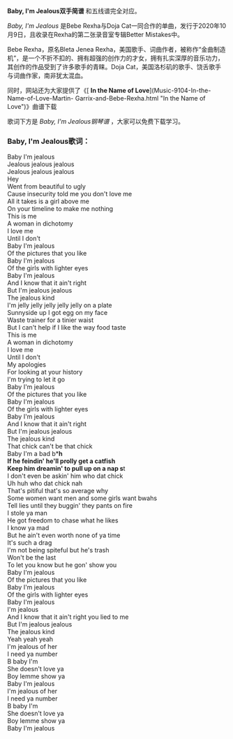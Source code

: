 

**Baby, I'm Jealous双手简谱** 和五线谱完全对应。

_Baby, I'm Jealous_ 是Bebe Rexha与Doja
Cat一同合作的单曲，发行于2020年10月9日，且收录在Rexha的第二张录音室专辑Better Mistakes中。

Bebe Rexha，原名Bleta Jenea
Rexha，美国歌手、词曲作者，被称作“金曲制造机”，是一个不折不扣的、拥有超强的创作力的才女，拥有扎实深厚的音乐功力，其创作的作品受到了许多歌手的青睐。Doja
Cat，美国洛杉矶的歌手、饶舌歌手与词曲作家，南非犹太混血。

同时，网站还为大家提供了《[ **In the Name of Love**](Music-9104-In-the-Name-of-Love-Martin-
Garrix-and-Bebe-Rexha.html "In the Name of Love")》曲谱下载

歌词下方是 _Baby, I'm Jealous钢琴谱_ ，大家可以免费下载学习。

### Baby, I'm Jealous歌词：

Baby I'm jealous  
Jealous jealous jealous  
Jealous jealous jealous  
Hey  
Went from beautiful to ugly  
Cause insecurity told me you don't love me  
All it takes is a girl above me  
On your timeline to make me nothing  
This is me  
A woman in dichotomy  
I love me  
Until I don't  
Baby I'm jealous  
Of the pictures that you like  
Baby I'm jealous  
Of the girls with lighter eyes  
Baby I'm jealous  
And I know that it ain't right  
But I'm jealous jealous  
The jealous kind  
I'm jelly jelly jelly jelly jelly on a plate  
Sunnyside up I got egg on my face  
Waste trainer for a tinier waist  
But I can't help if I like the way food taste  
This is me  
A woman in dichotomy  
I love me  
Until I don't  
My apologies  
For looking at your history  
I'm trying to let it go  
Baby I'm jealous  
Of the pictures that you like  
Baby I'm jealous  
Of the girls with lighter eyes  
Baby I'm jealous  
And I know that it ain't right  
But I'm jealous jealous  
The jealous kind  
That chick can't be that chick  
Baby I'm a bad b***h  
If he feindin' he'll prolly get a catfish  
Keep him dreamin' to pull up on a nap s**t  
I don't even be askin' him who dat chick  
Uh huh who dat chick nah  
That's pitiful that's so average why  
Some women want men and some girls want bwahs  
Tell lies until they buggin' they pants on fire  
I stole ya man  
He got freedom to chase what he likes  
I know ya mad  
But he ain't even worth none of ya time  
It's such a drag  
I'm not being spiteful but he's trash  
Won't be the last  
To let you know but he gon' show you  
Baby I'm jealous  
Of the pictures that you like  
Baby I'm jealous  
Of the girls with lighter eyes  
Baby I'm jealous  
I'm jealous  
And I know that it ain't right you lied to me  
But I'm jealous jealous  
The jealous kind  
Yeah yeah yeah  
I'm jealous of her  
I need ya number  
B baby I'm  
She doesn't love ya  
Boy lemme show ya  
Baby I'm jealous  
I'm jealous of her  
I need ya number  
B baby I'm  
She doesn't love ya  
Boy lemme show ya  
Baby I'm jealous

